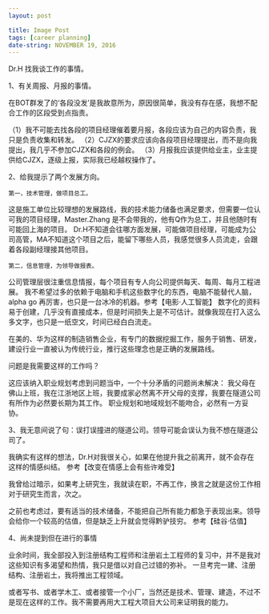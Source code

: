 ```yaml
---
layout: post

title: Image Post
tags: [career planning]
date-string: NOVEMBER 19, 2016
---
```


Dr.H 找我谈工作的事情。

1、有关周报、月报的事情。

在BOT群发了的‘各段没发’是我故意所为，原因很简单，我没有存在感，我想不配合工作的区段受到点指责。

（1）我不可能去找各段的项目经理催着要月报，各段应该为自己的内容负责，我只是负责收集和转发。
（2）CJZX的要求应该向各段项目经理提出，而不是向我提出，我几乎不参加CJZX和各段的例会。
（3）月报我应该提供给业主，业主提供给CJZX，逐级上报，实际我已经越权操作了。

2、给我提示了两个发展方向。

	第一，技术管理，做项目总工。

这是施工单位比较理想的发展路线，我的技术能力储备也满足要求，但需要一位认可我的项目经理，Master.Zhang 是不会带我的，他有Q作为总工，并且他随时有可能回上海的项目。
Dr.H不知道会往哪方面发展，可能做项目经理，可能成为公司高管，MA不知道这个项目之后，能留下哪些人员，我感觉很多人员流走，会跟着各段副经理接其他项目。

	第二，信息管理，为领导做报表。

公司管理层很注重信息情报，每个项目有专人向公司提供每天、每周、每月工程进展。
我不希望过多的依赖于电脑和手机这些数字化的东西，电脑不能替代人脑，alpha go 再厉害，也只是一台冰冷的机器。参考【电影·人工智能】
数字化的资料易于创建，几乎没有直接成本，但是时间损失上是不可估计。就像我现在打入这么多文字，也只是一纸空文，时间已经白白流走。

在美的、华为这样的制造销售企业，有专门的数据挖掘工作，服务于销售、研发，建设行业一直被认为传统行业，推行这些理念也是正确的发展路线。

问题是我需要这样的工作吗？

这应该纳入职业规划考虑到问题当中，一个十分矛盾的问题尚未解决：
我父母在佛山上班，我在江浙地区上班，我要成家必然离不开父母的支撑，我要在隧道公司有所作为必然要长期为其工作。
职业规划和地域规划不能吻合，必然有一方妥协。

3、我无意间说了句：误打误撞进的隧道公司。领导可能会误认为我不想在隧道公司了。

我确实有这样的想法，Dr.H对我很关心，如果在他提升我之前离开，就不会存在这样的情感纠结。
参考【改变在情感上会有些许难受】

我曾给过暗示，如果考上研究生，我就读在职，不再工作，换言之就是这份工作相对于研究生而言，次之。

之前也考虑过，要有适当的技术储备，不能把自己所有能力都急于表现出来。领导会给你一个较高的估值，但是缺乏上升就会觉得黔驴技穷。
参考【硅谷·估值】



4、尚未提到但在进行的事情

业余时间，我全部投入到注册结构工程师和注册岩土工程师的复习中，并不是我对这些知识有多渴望和热情，我只是借以对自己过错的弥补。
一旦考完一建、注册结构、注册岩土，我将推出工程领域。

或者写书、或者学木工、或者接管一个小厂，当然还是技术、管理、建造，不过不是现在这样的工作。我不需要再用大工程大项目大公司来证明我的能力。




